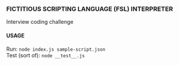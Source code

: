 ### FICTITIOUS SCRIPTING LANGUAGE (FSL) INTERPRETER 
Interview coding challenge  

#### USAGE
Run: `node index.js sample-script.json`  
Test (sort of): `node __test__.js`  
